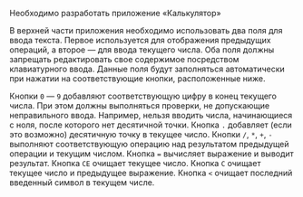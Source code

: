 Необходимо разработать приложение «Калькулятор»

В верхней части приложения необходимо использовать два поля для ввода текста. Первое используется для
отображения предыдущих операций, а второе — для ввода
текущего числа. Оба поля должны запрещать редактировать свое содержимое посредством клавиатурного ввода.
Данные поля будут заполняться автоматически при нажатии на соответствующие кнопки, расположенные ниже.

Кнопки `0` — `9` добавляют соответствующую цифру
в конец текущего числа. При этом должны выполняться
проверки, не допускающие неправильного ввода. Например, нельзя вводить числа, начинающиеся с ноля, после
которого нет десятичной точки.
Кнопка `.` добавляет (если это возможно) десятичную
точку в текущее число.
Кнопки `/`, `*`, `+`, `-` выполняют соответствующую операцию над результатом предыдущей операции
и текущим числом.
Кнопка `=` вычисляет выражение и выводит результат.
Кнопка `CE` очищает текущее число.
Кнопка `C` очищает текущее число и предыдущее
выражение.
Кнопка `<` очищает последний введенный символ
в текущем числе.

